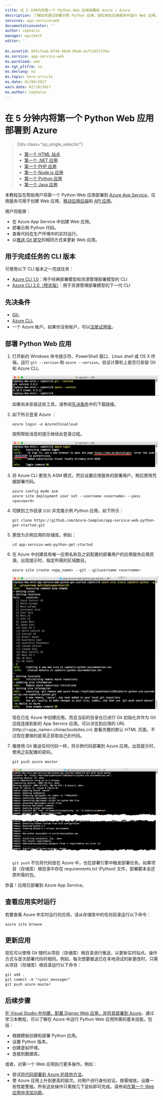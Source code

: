 ```yaml
---
title: 在 5 分钟内将第一个 Python Web 应用部署到 Azure | Azure
description: 了解如何通过部署示例 Python 应用，轻松地在应用服务中运行 Web 应用。快速进行实际的开发，立即查看结果。
services: app-service\web
documentationcenter: ''
author: cephalin
manager: wpickett
editor: ''

ms.assetid: 845cfeab-6744-46e6-94a8-aef12657376e
ms.service: app-service-web
ms.workload: web
ms.tgt_pltfrm: na
ms.devlang: na
ms.topic: hero-article
ms.date: 01/04/2017
wacn.date: 02/10/2017
ms.author: cephalin
---
```


# 在 5 分钟内将第一个 Python Web 应用部署到 Azure
> [!div class="op_single_selector"]
>- [第一个 HTML 站点](./app-service-web-get-started-html-cli-nodejs.md)
>- [第一个 .NET 应用](./app-service-web-get-started-dotnet-cli-nodejs.md)
>- [第一个 PHP 应用](./app-service-web-get-started-php-cli-nodejs.md)
>- [第一个 Node.js 应用](./app-service-web-get-started-nodejs-cli-nodejs.md)
>- [第一个 Python 应用](./app-service-web-get-started-python-cli-nodejs.md)
>- [第一个 Java 应用](./app-service-web-get-started-java.md)

本教程旨在帮助用户将第一个 Python Web 应用部署到 [Azure App Service](../app-service/app-service-value-prop-what-is.md)。应用服务可用于创建 Web 应用、[移动应用后端](../app-service-mobile/index.md)和 [API 应用](../app-service-api/app-service-api-apps-why-best-platform.md)。

用户将能够：

* 在 Azure App Service 中创建 Web 应用。
* 部署示例 Python 代码。
* 查看代码在生产环境中的实时运行。
* 以[推送 Git 提交](https://git-scm.com/docs/git-push)的相同方式来更新 Web 应用。

## 用于完成任务的 CLI 版本

可使用以下 CLI 版本之一完成任务：

- [Azure CLI 1.0](./app-service-web-get-started-python-cli-nodejs.md)：用于经典部署模型和资源管理部署模型的 CLI
- [Azure CLI 2.0（预览版）](./app-service-web-get-started-python.md)：用于资源管理部署模型的下一代 CLI

## <a name="Prerequisites"></a>先决条件
* [Git](http://www.git-scm.com/downloads)。
* [Azure CLI](../xplat-cli-install.md)。
* 一个 Azure 帐户。如果你没有帐户，可以[注册试用版](https://www.azure.cn/pricing/1rmb-trial/?WT.mc_id=A261C142F)。

## 部署 Python Web 应用
1. 打开新的 Windows 命令提示符、PowerShell 窗口、Linux shell 或 OS X 终端。运行 `git --version` 和 `azure --version`，验证计算机上是否已安装 Git 和 Azure CLI。

    ![在 Azure 中测试第一个 Web 应用的 CLI 工具安装](./media/app-service-web-get-started/1-test-tools.png)

    如果尚未安装这些工具，请参阅[先决条件](#Prerequisites)中的下载链接。
2. 如下所示登录 Azure ：

    ```
    azure login -e AzureChinaCloud
    ```

    按照帮助消息的提示继续此登录过程。

    ![登录到 Azure 以创建第一个 Web 应用](./media/app-service-web-get-started/3-azure-login.png)  

3. 将 Azure CLI 更改为 ASM 模式，然后设置应用服务的部署用户。稍后使用凭据部署代码。

    ```
    azure config mode asm
    azure site deployment user set --username <username> --pass <password>
    ```
4. 切换到工作目录 (`CD`) 并克隆示例 Python 应用，如下所示：

    ```
    git clone https://github.com/Azure-Samples/app-service-web-python-get-started.git
    ```
5. 更改为示例应用的存储库。例如：

    ```
    cd app-service-web-python-get-started
    ```
6. 在 Azure 中创建具有唯一应用名称及之前配置的部署用户的应用服务应用资源。出现提示时，指定所需的区域数目。

    ```
    azure site create <app_name> --git --gitusername <username>
    ```

    ![在 Azure 中创建第一个 Web 应用的 Azure 资源](./media/app-service-web-get-started-languages/python-site-create.png)  

    现在已在 Azure 中创建应用。而且当前的目录也已进行 Git 初始化并作为 Git 远程连接到新的 App Service 应用。可以浏览到应用的 URL (http://&lt;app_name>.chinacloudsites.cn) 查看优雅的默认 HTML 页面，不过现在要做的是真正获取自己的代码。
7. 像使用 Git 推送任何代码一样，将示例代码部署到 Azure 应用。出现提示时，使用之前配置的密码。

    ```
    git push azure master
    ```

    ![在 Azure 中将代码推送到第一个 Web 应用](./media/app-service-web-get-started-languages/python-git-push.png)  

    `git push` 不仅将代码放在 Azure 中，也在部署引擎中触发部署任务。如果项目（存储库）根目录中存在 requirements.txt (Python) 文件，部署脚本会还原所需的包。

恭喜！应用已部署到 Azure App Service。

## 查看应用实时运行
若要查看 Azure 中实时运行的应用，请从存储库中的任何目录运行以下命令：

```
azure site browse
```

## 更新应用
现在可以使用 Git 随时从项目（存储库）根目录进行推送，以更新实时站点。操作方式与首次部署代码时相同。例如，每次想要推送已在本地测试的新更改时，只需从项目（存储库）根目录运行以下命令：

```
git add .
git commit -m "<your_message>"
git push azure master
```

## 后续步骤
[在 Visual Studio 中创建、配置 Django Web 应用，并将其部署到 Azure](./web-sites-python-ptvs-django-mysql.md)。通过学习本教程，可以了解在 Azure 中运行 Python Web 应用所需的基本技能，包括：

* 根据模板创建和部署 Python 应用。
* 设置 Python 版本。
* 创建虚拟环境。
* 连接到数据库。

或者，对第一个 Web 应用执行更多操作。例如：

* 尝试[将代码部署到 Azure 的其他方法](./web-sites-deploy.md)。
* 使 Azure 应用上升到更高的层次。对用户进行身份验证。按需缩放。设置一些性能警报。所有这些操作只需按几下鼠标即可完成。请参阅[在第一个 Web 应用中添加功能](./app-service-web-get-started-2.md)。

<!---HONumber=Mooncake_0206_2017-->